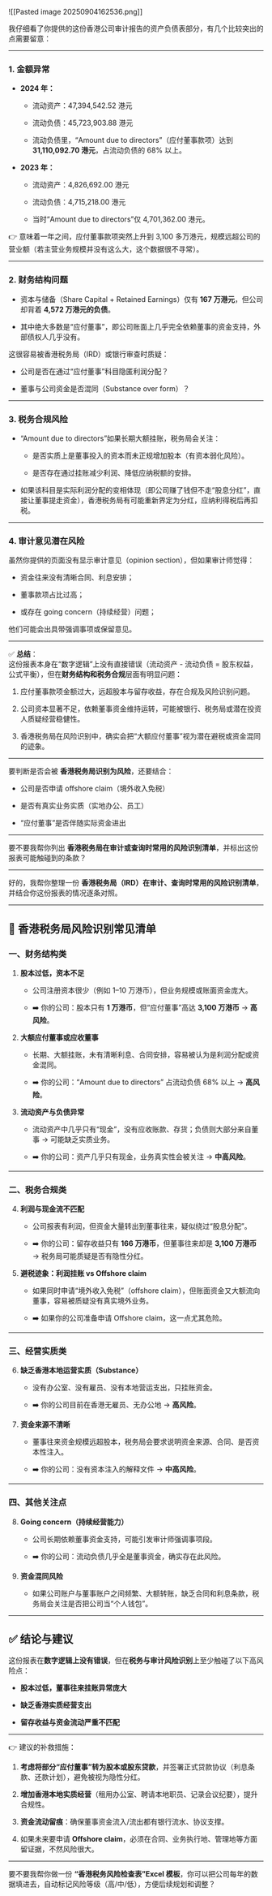 ![[Pasted image 20250904162536.png]]

我仔细看了你提供的这份香港公司审计报告的资产负债表部分，有几个比较突出的点需要留意：

---

### 1. **金额异常**

- **2024 年：**
    
    - 流动资产：47,394,542.52 港元
        
    - 流动负债：45,723,903.88 港元
        
    - 流动负债里，“Amount due to directors”（应付董事款项）达到 **31,110,092.70 港元**，占流动负债的 68% 以上。
        
- **2023 年：**
    
    - 流动资产：4,826,692.00 港元
        
    - 流动负债：4,715,218.00 港元
        
    - 当时“Amount due to directors”仅 4,701,362.00 港元。
        

👉 意味着一年之间，应付董事款项突然上升到 3,100 多万港元，规模远超公司的营业额（若主营业务规模并没有这么大，这个数据很不寻常）。

---

### 2. **财务结构问题**

- 资本与储备（Share Capital + Retained Earnings）仅有 **167 万港元**，但公司却背着 **4,572 万港元的负债**。
    
- 其中绝大多数是“应付董事”，即公司账面上几乎完全依赖董事的资金支持，外部债权人几乎没有。
    

这很容易被香港税务局（IRD）或银行审查时质疑：

- 公司是否在通过“应付董事”科目隐匿利润分配？
    
- 董事与公司资金是否混同（Substance over form）？
    

---

### 3. **税务合规风险**

- “Amount due to directors”如果长期大额挂账，税务局会关注：
    
    - 是否实质上是董事投入的资本而未正规增加股本（有资本弱化风险）。
        
    - 是否存在通过挂账减少利润、降低应纳税额的安排。
        
- 如果该科目是实际利润分配的变相体现（即公司赚了钱但不走“股息分红”，直接让董事提走资金），香港税务局有可能重新界定为分红，应纳利得税后再扣税。
    

---

### 4. **审计意见潜在风险**

虽然你提供的页面没有显示审计意见（opinion section），但如果审计师觉得：

- 资金往来没有清晰合同、利息安排；
    
- 董事款项占比过高；
    
- 或存在 going concern（持续经营）问题；
    

他们可能会出具带强调事项或保留意见。

---

✅ **总结**：  
这份报表本身在“数字逻辑”上没有直接错误（流动资产 - 流动负债 = 股东权益，公式平衡），但在**财务结构和税务合规**层面有明显问题：

1. 应付董事款项金额过大，远超股本与留存收益，存在合规及风险识别问题。
    
2. 公司资本显著不足，依赖董事资金维持运转，可能被银行、税务局或潜在投资人质疑经营稳健性。
    
3. 香港税务局在风险识别中，确实会把“大额应付董事”视为潜在避税或资金混同的迹象。
    

---

要判断是否会被 **香港税务局识别为风险**，还要结合：

- 公司是否申请 offshore claim（境外收入免税）
    
- 是否有真实业务实质（实地办公、员工）
    
- “应付董事”是否伴随实际资金进出
    

---

要不要我帮你列出 **香港税务局在审计或查询时常用的风险识别清单**，并标出这份报表可能触碰到的条款？

---
好的，我帮你整理一份 **香港税务局（IRD）在审计、查询时常用的风险识别清单**，并结合你这份报表的情况逐条对照。

---

## 🔎 香港税务局风险识别常见清单

### 一、财务结构类

1. **股本过低，资本不足**
    
    - 公司注册资本很少（例如 1–10 万港币），但业务规模或账面资金庞大。
        
    - ➡️ 你的公司：股本只有 **1 万港币**，但“应付董事”高达 **3,100 万港币** → **高风险**。
        
2. **大额应付董事或应收董事**
    
    - 长期、大额挂账，未有清晰利息、合同安排，容易被认为是利润分配或资金混同。
        
    - ➡️ 你的公司：“Amount due to directors” 占流动负债 68% 以上 → **高风险**。
        
3. **流动资产与负债异常**
    
    - 流动资产中几乎只有“现金”，没有应收账款、存货；负债则大部分来自董事 → 可能缺乏实质业务。
        
    - ➡️ 你的公司：资产几乎只有现金，业务真实性会被关注 → **中高风险**。
        

---

### 二、税务合规类

4. **利润与现金流不匹配**
    
    - 公司报表有利润，但资金大量转出到董事往来，疑似绕过“股息分配”。
        
    - ➡️ 你的公司：留存收益只有 **166 万港币**，但董事往来却是 **3,100 万港币** → 税务局可能质疑是否有隐性分红。
        
5. **避税迹象：利润挂账 vs Offshore claim**
    
    - 如果同时申请“境外收入免税”（offshore claim），但账面资金又大额流向董事，容易被质疑没有真实境外业务。
        
    - ➡️ 如果你的公司准备申请 Offshore claim，这一点尤其危险。
        

---

### 三、经营实质类

6. **缺乏香港本地运营实质（Substance）**
    
    - 没有办公室、没有雇员、没有本地营运支出，只挂账资金。
        
    - ➡️ 你的公司目前在香港无雇员、无办公地 → **高风险**。
        
7. **资金来源不清晰**
    
    - 董事往来资金规模远超股本，税务局会要求说明资金来源、合同、是否资本性注入。
        
    - ➡️ 你的公司：没有资本注入的解释文件 → **中高风险**。
        

---

### 四、其他关注点

8. **Going concern（持续经营能力）**
    
    - 公司长期依赖董事资金支持，可能引发审计师强调事项段。
        
    - ➡️ 你的公司：流动负债几乎全是董事资金，确实存在此风险。
        
9. **资金混同风险**
    
    - 如果公司账户与董事账户之间频繁、大额转账，缺乏合同和利息条款，税务局会关注是否把公司当“个人钱包”。
        

---

## ✅ 结论与建议

这份报表在**数字逻辑上没有错误**，但在**税务与审计风险识别**上至少触碰了以下高风险点：

- **股本过低，董事往来挂账异常庞大**
    
- **缺乏香港实质经营支出**
    
- **留存收益与资金流动严重不匹配**
    

---

👉 建议的补救措施：

1. **考虑将部分“应付董事”转为股本或股东贷款**，并签署正式贷款协议（利息条款、还款计划），避免被视为隐性分红。
    
2. **增加香港本地实质经营**（租用办公室、聘请本地职员、记录会议纪要），提升合规性。
    
3. **资金流动留痕**：确保董事资金流入/流出都有银行流水、协议支撑。
    
4. 如果未来要申请 **Offshore claim**，必须在合同、业务执行地、管理地等方面留证据，不然风险很大。
    

---

要不要我帮你做一份 **“香港税务风险检查表”Excel 模板**，你可以把公司每年的数据填进去，自动标记风险等级（高/中/低），方便后续规划和调整？